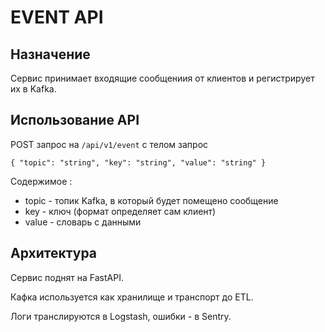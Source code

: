# EVENT API

## Назначение
Сервис принимает входящие сообщениия от клиентов и регистрирует их в Kafka.



## Использование  API 

POST запрос на `/api/v1/event` с телом запрос  

`
{
  "topic": "string",
  "key": "string",
  "value": "string"
}
`

Содержимое :

* topic - топик Kafka, в который будет помещено сообщение
* key - ключ (формат определяет сам клиент)
* value - словарь с данными
 
## Архитектура

Сервис поднят на FastAPI.

Кафка используется как хранилище и транспорт до ETL. 

Логи транслируются в Logstash, ошибки - в Sentry.
